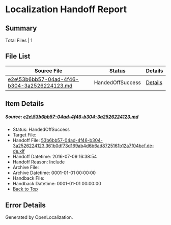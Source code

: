 # <a name='report-top'></a> Localization Handoff Report

## Summary
 Total Files | 1

## File List
 Source File | Status | Details 
 ----------- | ------ | ------- 
 [e2e\53b6bb57-04ad-4f46-b304-3a2526224123.md](https://github.com/OpenLocalizationTestOrg/oltest/blob/6c4f9a4f90eb8ed494707d10f4cb4ae9bfe33abe/e2e/53b6bb57-04ad-4f46-b304-3a2526224123.md) | HandedOffSuccess | [Details](#eb4ddb466df390878477f9068ddbf7a688baf2233)

## Item Details
##### <a name='eb4ddb466df390878477f9068ddbf7a688baf2233'></a> Source: [e2e\53b6bb57-04ad-4f46-b304-3a2526224123.md](https://github.com/OpenLocalizationTestOrg/oltest/blob/6c4f9a4f90eb8ed494707d10f4cb4ae9bfe33abe/e2e/53b6bb57-04ad-4f46-b304-3a2526224123.md)
* Status: HandedOffSuccess
* Target File: 
* Handoff File: [53b6bb57-04ad-4f46-b304-3a2526224123.361b0df73d169ab4d6b6ad8725161b12a7f04bcf.de-de.xlf](https://github.com/OpenLocalizationTestOrg/olhandoff-e2e/blob/10d751a92dbb7d56e606c0d5e0aea3d322bfa668/ol-handoff/OpenLocalizationTestOrg/oltest-dede-fly/ci/ht/53b6bb57-04ad-4f46-b304-3a2526224123.361b0df73d169ab4d6b6ad8725161b12a7f04bcf.de-de.xlf)
* Handoff Datetime: 2016-07-09 16:38:54
* Handoff Reason: Include
* Archive File: 
* Archive Datetime: 0001-01-01 00:00:00
* Handback File: 
* Handback Datetime: 0001-01-01 00:00:00
* [Back to Top](#report-top)


## Error Details

Generated by OpenLocalization.

